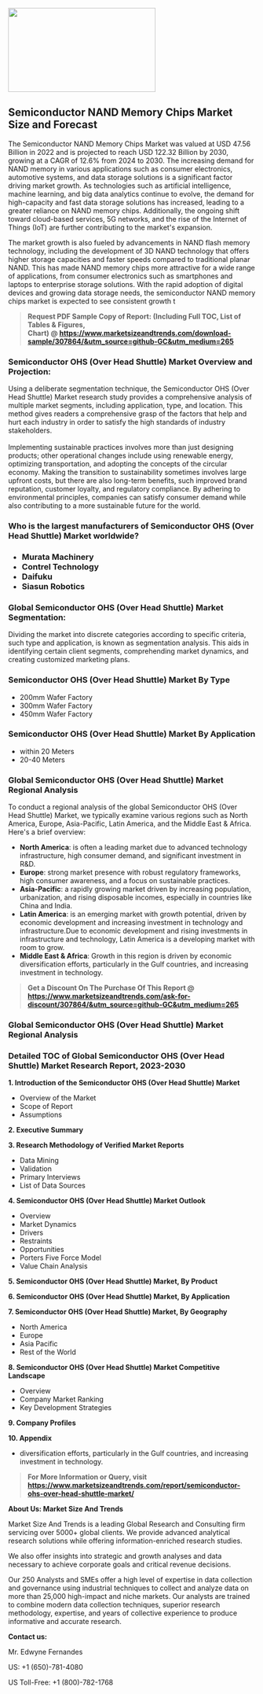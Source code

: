 <p><img class="alignnone size-medium wp-image-20088" src="https://ffe5etoiles.com/wp-content/uploads/2024/12/MST1-300x171.png" alt="" width="300" height="171" /></p><h2>Semiconductor NAND Memory Chips Market Size and Forecast</h2><p>The Semiconductor NAND Memory Chips Market was valued at USD 47.56 Billion in 2022 and is projected to reach USD 122.32 Billion by 2030, growing at a CAGR of 12.6% from 2024 to 2030. The increasing demand for NAND memory in various applications such as consumer electronics, automotive systems, and data storage solutions is a significant factor driving market growth. As technologies such as artificial intelligence, machine learning, and big data analytics continue to evolve, the demand for high-capacity and fast data storage solutions has increased, leading to a greater reliance on NAND memory chips. Additionally, the ongoing shift toward cloud-based services, 5G networks, and the rise of the Internet of Things (IoT) are further contributing to the market's expansion.</p><p>The market growth is also fueled by advancements in NAND flash memory technology, including the development of 3D NAND technology that offers higher storage capacities and faster speeds compared to traditional planar NAND. This has made NAND memory chips more attractive for a wide range of applications, from consumer electronics such as smartphones and laptops to enterprise storage solutions. With the rapid adoption of digital devices and growing data storage needs, the semiconductor NAND memory chips market is expected to see consistent growth t</p><blockquote id="" class=""><strong>Request PDF Sample Copy of Report: (Including Full TOC, List of Tables &amp; Figures, Chart)&nbsp;@&nbsp;<strong><a href="https://www.marketsizeandtrends.com/download-sample/307864/&utm_source=github-GC&utm_medium=265" target="_blank">https://www.marketsizeandtrends.com/download-sample/307864/&utm_source=github-GC&utm_medium=265</a></strong></strong></blockquote><h3 id="" class="">Semiconductor OHS (Over Head Shuttle) Market&nbsp;Overview and Projection:</h3><p id="" class="">Using a deliberate segmentation technique, the Semiconductor OHS (Over Head Shuttle) Market research study provides a comprehensive analysis of multiple market segments, including application, type, and location. This method gives readers a comprehensive grasp of the factors that help and hurt each industry in order to satisfy the high standards of industry stakeholders. <br /> <br />Implementing sustainable practices involves more than just designing products; other operational changes include using renewable energy, optimizing transportation, and adopting the concepts of the circular economy. Making the transition to sustainability sometimes involves large upfront costs, but there are also long-term benefits, such improved brand reputation, customer loyalty, and regulatory compliance. By adhering to environmental principles, companies can satisfy consumer demand while also contributing to a more sustainable future for the world.</p><h3 id="" class="">Who is the largest manufacturers of&nbsp;Semiconductor OHS (Over Head Shuttle) Market worldwide?</h3><h3 class=""><p><ul><li>Murata Machinery </li><li> Contrel Technology </li><li> Daifuku </li><li> Siasun Robotics</li></ul></p></h3><h3 id="" class="">Global&nbsp;Semiconductor OHS (Over Head Shuttle) Market Segmentation:</h3><p id="" class="">Dividing the market into discrete categories according to specific criteria, such type and application, is known as segmentation analysis. This aids in identifying certain client segments, comprehending market dynamics, and creating customized marketing plans.</p><h3 id="" class="">Semiconductor OHS (Over Head Shuttle) Market&nbsp;By Type</h3><p><p><ul><li>200mm Wafer Factory</li><li> 300mm Wafer Factory</li><li> 450mm Wafer Factory</p></li></ul></p></p><h3 id="" class="">Semiconductor OHS (Over Head Shuttle) Market&nbsp;By Application</h3><p class=""><p><ul><li>within 20 Meters</li><li> 20-40 Meters</li></ul></p></p><h3 id="" class="">Global Semiconductor OHS (Over Head Shuttle) Market Regional Analysis</h3><p id="" class="">To conduct a regional analysis of the global Semiconductor OHS (Over Head Shuttle) Market, we typically examine various regions such as North America, Europe, Asia-Pacific, Latin America, and the Middle East &amp; Africa. Here's a brief overview:</p><ul><li><strong>North America</strong>: is often a leading market due to advanced technology infrastructure, high consumer demand, and significant investment in R&amp;D.</li><li><strong>Europe</strong>: strong market presence with robust regulatory frameworks, high consumer awareness, and a focus on sustainable practices.</li><li><strong>Asia-Pacific</strong>: a rapidly growing market driven by increasing population, urbanization, and rising disposable incomes, especially in countries like China and India.</li><li><strong>Latin America</strong>: is an emerging market with growth potential, driven by economic development and increasing investment in technology and infrastructure.Due to economic development and rising investments in infrastructure and technology, Latin America is a developing market with room to grow.</li><li><strong>Middle East &amp; Africa</strong>: Growth in this region is driven by economic diversification efforts, particularly in the Gulf countries, and increasing investment in technology.</li></ul><blockquote id="" class=""><strong>Get a Discount On The Purchase Of This Report @ <strong><a href="https://www.marketsizeandtrends.com/ask-for-discount/307864/&utm_source=github-GC&utm_medium=265" target="_blank">https://www.marketsizeandtrends.com/ask-for-discount/307864/&utm_source=github-GC&utm_medium=265</a></strong></strong></blockquote><h3 id="" class="">Global Semiconductor OHS (Over Head Shuttle) Market Regional Analysis</h3><h3 id="" class="">Detailed TOC of Global Semiconductor OHS (Over Head Shuttle) Market Research Report, 2023-2030</h3><p id="" class=""><strong>1. Introduction of the Semiconductor OHS (Over Head Shuttle) Market</strong></p><ul><li>Overview of the Market</li><li>Scope of Report</li><li>Assumptions</li></ul><p id="" class=""><strong>2. Executive Summary</strong></p><p id="" class=""><strong>3. Research Methodology of Verified Market Reports</strong></p><ul><li>Data Mining</li><li>Validation</li><li>Primary Interviews</li><li>List of Data Sources</li></ul><p id="" class=""><strong>4. Semiconductor OHS (Over Head Shuttle) Market Outlook</strong></p><ul><li>Overview</li><li>Market Dynamics</li><li>Drivers</li><li>Restraints</li><li>Opportunities</li><li>Porters Five Force Model</li><li>Value Chain Analysis</li></ul><p id="" class=""><strong>5. Semiconductor OHS (Over Head Shuttle) Market, By Product</strong></p><p id="" class=""><strong>6. Semiconductor OHS (Over Head Shuttle) Market, By Application</strong></p><p id="" class=""><strong>7. Semiconductor OHS (Over Head Shuttle) Market, By Geography</strong></p><ul><li>North America</li><li>Europe</li><li>Asia Pacific</li><li>Rest of the World</li></ul><p id="" class=""><strong>8. Semiconductor OHS (Over Head Shuttle) Market Competitive Landscape</strong></p><ul><li>Overview</li><li>Company Market Ranking</li><li>Key Development Strategies</li></ul><p id="" class=""><strong>9. Company Profiles</strong></p><p id="" class=""><strong>10. Appendix</strong></p><ul><li>diversification efforts, particularly in the Gulf countries, and increasing investment in technology.</li></ul><blockquote id="" class=""><strong>For More Information or Query, visit <strong><strong><a href="https://www.marketsizeandtrends.com/report/semiconductor-ohs-over-head-shuttle-market/" target="_blank">https://www.marketsizeandtrends.com/report/semiconductor-ohs-over-head-shuttle-market/</a></strong></strong></strong></blockquote><p id="" class=""><strong>About Us: Market Size And Trends</strong></p><p id="" class="">Market Size And Trends is a leading Global Research and Consulting firm servicing over 5000+ global clients. We provide advanced analytical research solutions while offering information-enriched research studies.</p><p id="" class="">We also offer insights into strategic and growth analyses and data necessary to achieve corporate goals and critical revenue decisions.</p><p id="" class="">Our 250 Analysts and SMEs offer a high level of expertise in data collection and governance using industrial techniques to collect and analyze data on more than 25,000 high-impact and niche markets. Our analysts are trained to combine modern data collection techniques, superior research methodology, expertise, and years of collective experience to produce informative and accurate research.</p><p id="" class=""><strong>Contact us:</strong></p><p id="" class="">Mr. Edwyne Fernandes</p><p id="" class="">US: +1 (650)-781-4080</p><p id="" class="">US Toll-Free: +1 (800)-782-1768</p>
